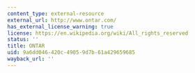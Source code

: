 ```yaml
---
content_type: external-resource
external_url: http://www.ontar.com/
has_external_license_warning: true
license: https://en.wikipedia.org/wiki/All_rights_reserved
status: ''
title: ONTAR
uid: 9a6dd046-420c-4905-9d7b-61a429659685
wayback_url: ''
---
```

